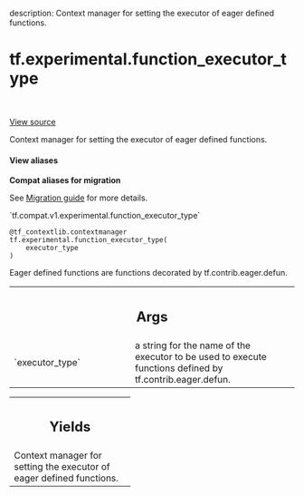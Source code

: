 description: Context manager for setting the executor of eager defined functions.

<div itemscope itemtype="http://developers.google.com/ReferenceObject">
<meta itemprop="name" content="tf.experimental.function_executor_type" />
<meta itemprop="path" content="Stable" />
</div>

# tf.experimental.function_executor_type

<!-- Insert buttons and diff -->

<table class="tfo-notebook-buttons tfo-api nocontent" align="left">

</table>

<a target="_blank" class="external" href="/code/stable/tensorflow/python/eager/context.py">View source</a>



Context manager for setting the executor of eager defined functions.


<section class="expandable">
  <h4 class="showalways">View aliases</h4>
  <p>
<b>Compat aliases for migration</b>
<p>See
<a href="https://www.tensorflow.org/guide/migrate">Migration guide</a> for
more details.</p>
<p>`tf.compat.v1.experimental.function_executor_type`</p>
</p>
</section>

<pre class="devsite-click-to-copy prettyprint lang-py tfo-signature-link">
<code>@tf_contextlib.contextmanager</code>
<code>tf.experimental.function_executor_type(
    executor_type
)
</code></pre>



<!-- Placeholder for "Used in" -->

Eager defined functions are functions decorated by tf.contrib.eager.defun.

<!-- Tabular view -->
 <table class="responsive fixed orange">
<colgroup><col width="214px"><col></colgroup>
<tr><th colspan="2"><h2 class="add-link">Args</h2></th></tr>

<tr>
<td>
`executor_type`<a id="executor_type"></a>
</td>
<td>
a string for the name of the executor to be used to execute
functions defined by tf.contrib.eager.defun.
</td>
</tr>
</table>



<!-- Tabular view -->
 <table class="responsive fixed orange">
<colgroup><col width="214px"><col></colgroup>
<tr><th colspan="2"><h2 class="add-link">Yields</h2></th></tr>
<tr class="alt">
<td colspan="2">
Context manager for setting the executor of eager defined functions.
</td>
</tr>

</table>

